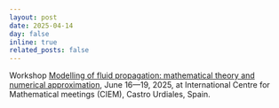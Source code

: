```yaml
---
layout: post
date: 2025-04-14
day: false
inline: true
related_posts: false
---
```


Workshop <a href="https://www.ciem.unican.es/actividades-2025/">Modelling of fluid propagation: mathematical theory and numerical approximation</a>, June 16&mdash;19, 2025, at International Centre for Mathematical meetings (CIEM), Castro Urdiales, Spain.

